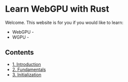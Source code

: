 # Learn WebGPU with Rust
Welcome. This website is for you if you would like to learn:
* WebGPU - 
* WGPU - 

## Contents
* [1. Introduction](1_INTRODUCTION.md)
* [2. Fundamentals](2_FUNDAMENTALS.md)
* [3. Initialization](3_INITIALIZATION.md)
